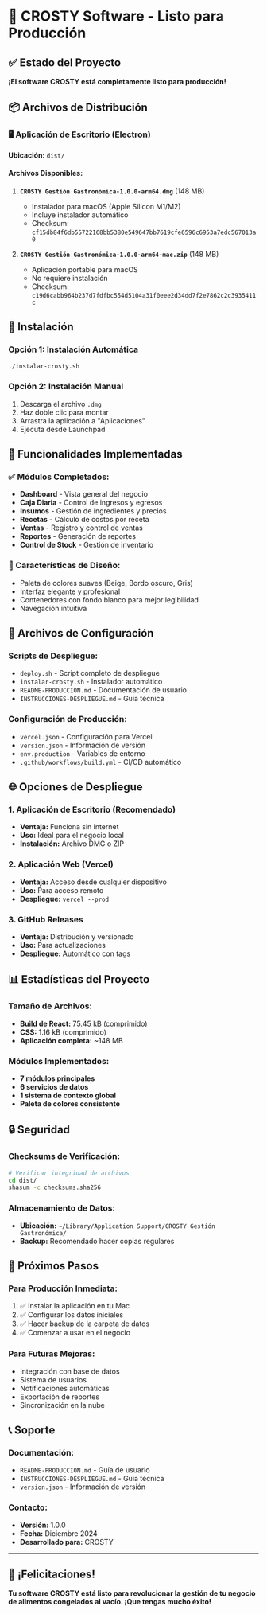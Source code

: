 # 🎉 CROSTY Software - Listo para Producción

## ✅ Estado del Proyecto
**¡El software CROSTY está completamente listo para producción!**

## 📦 Archivos de Distribución

### 🖥️ Aplicación de Escritorio (Electron)
**Ubicación:** `dist/`

#### Archivos Disponibles:
1. **`CROSTY Gestión Gastronómica-1.0.0-arm64.dmg`** (148 MB)
   - Instalador para macOS (Apple Silicon M1/M2)
   - Incluye instalador automático
   - Checksum: `cf15db84f6db55722168bb5380e549647bb7619cfe6596c6953a7edc567013a0`

2. **`CROSTY Gestión Gastronómica-1.0.0-arm64-mac.zip`** (148 MB)
   - Aplicación portable para macOS
   - No requiere instalación
   - Checksum: `c19d6cabb964b237d7fdfbc554d5104a31f0eee2d34dd7f2e7862c2c3935411c`

## 🚀 Instalación

### Opción 1: Instalación Automática
```bash
./instalar-crosty.sh
```

### Opción 2: Instalación Manual
1. Descarga el archivo `.dmg`
2. Haz doble clic para montar
3. Arrastra la aplicación a "Aplicaciones"
4. Ejecuta desde Launchpad

## 📱 Funcionalidades Implementadas

### ✅ Módulos Completados:
- **Dashboard** - Vista general del negocio
- **Caja Diaria** - Control de ingresos y egresos
- **Insumos** - Gestión de ingredientes y precios
- **Recetas** - Cálculo de costos por receta
- **Ventas** - Registro y control de ventas
- **Reportes** - Generación de reportes
- **Control de Stock** - Gestión de inventario

### 🎨 Características de Diseño:
- Paleta de colores suaves (Beige, Bordo oscuro, Gris)
- Interfaz elegante y profesional
- Contenedores con fondo blanco para mejor legibilidad
- Navegación intuitiva

## 🔧 Archivos de Configuración

### Scripts de Despliegue:
- `deploy.sh` - Script completo de despliegue
- `instalar-crosty.sh` - Instalador automático
- `README-PRODUCCION.md` - Documentación de usuario
- `INSTRUCCIONES-DESPLIEGUE.md` - Guía técnica

### Configuración de Producción:
- `vercel.json` - Configuración para Vercel
- `version.json` - Información de versión
- `env.production` - Variables de entorno
- `.github/workflows/build.yml` - CI/CD automático

## 🌐 Opciones de Despliegue

### 1. Aplicación de Escritorio (Recomendado)
- **Ventaja:** Funciona sin internet
- **Uso:** Ideal para el negocio local
- **Instalación:** Archivo DMG o ZIP

### 2. Aplicación Web (Vercel)
- **Ventaja:** Acceso desde cualquier dispositivo
- **Uso:** Para acceso remoto
- **Despliegue:** `vercel --prod`

### 3. GitHub Releases
- **Ventaja:** Distribución y versionado
- **Uso:** Para actualizaciones
- **Despliegue:** Automático con tags

## 📊 Estadísticas del Proyecto

### Tamaño de Archivos:
- **Build de React:** 75.45 kB (comprimido)
- **CSS:** 1.16 kB (comprimido)
- **Aplicación completa:** ~148 MB

### Módulos Implementados:
- **7 módulos principales**
- **6 servicios de datos**
- **1 sistema de contexto global**
- **Paleta de colores consistente**

## 🔒 Seguridad

### Checksums de Verificación:
```bash
# Verificar integridad de archivos
cd dist/
shasum -c checksums.sha256
```

### Almacenamiento de Datos:
- **Ubicación:** `~/Library/Application Support/CROSTY Gestión Gastronómica/`
- **Backup:** Recomendado hacer copias regulares

## 🎯 Próximos Pasos

### Para Producción Inmediata:
1. ✅ Instalar la aplicación en tu Mac
2. ✅ Configurar los datos iniciales
3. ✅ Hacer backup de la carpeta de datos
4. ✅ Comenzar a usar en el negocio

### Para Futuras Mejoras:
- Integración con base de datos
- Sistema de usuarios
- Notificaciones automáticas
- Exportación de reportes
- Sincronización en la nube

## 📞 Soporte

### Documentación:
- `README-PRODUCCION.md` - Guía de usuario
- `INSTRUCCIONES-DESPLIEGUE.md` - Guía técnica
- `version.json` - Información de versión

### Contacto:
- **Versión:** 1.0.0
- **Fecha:** Diciembre 2024
- **Desarrollado para:** CROSTY

---

## 🎉 ¡Felicitaciones!

**Tu software CROSTY está listo para revolucionar la gestión de tu negocio de alimentos congelados al vacío. ¡Que tengas mucho éxito!**

